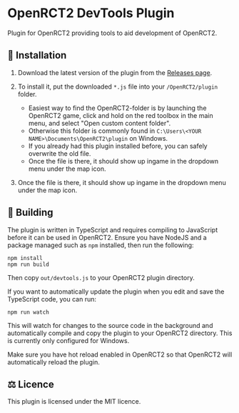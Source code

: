 # OpenRCT2 DevTools Plugin

Plugin for OpenRCT2 providing tools to aid development of OpenRCT2.

## 🚀 Installation
1. Download the latest version of the plugin from the [Releases page](https://github.com/OpenRCT2/devtools/releases).

2. To install it, put the downloaded `*.js` file into your `/OpenRCT2/plugin` folder.

    * Easiest way to find the OpenRCT2-folder is by launching the OpenRCT2 game, click and hold on the red toolbox in the main menu, and select "Open custom content folder".
    * Otherwise this folder is commonly found in `C:\Users\<YOUR NAME>\Documents\OpenRCT2\plugin` on Windows.
    * If you already had this plugin installed before, you can safely overwrite the old file.
    * Once the file is there, it should show up ingame in the dropdown menu under the map icon.

3. Once the file is there, it should show up ingame in the dropdown menu under the map icon.

## 🔨 Building
The plugin is written in TypeScript and requires compiling to JavaScript before it can be used in OpenRCT2. Ensure you have NodeJS and a package managed such as `npm` installed, then run the following:
```
npm install
npm run build
```

Then copy `out/devtools.js` to your OpenRCT2 plugin directory.

If you want to automatically update the plugin when you edit and save the TypeScript code, you can run:
```
npm run watch
```
This will watch for changes to the source code in the background and automatically compile and copy the plugin to your OpenRCT2 directory. This is currently only configured for Windows.

Make sure you have hot reload enabled in OpenRCT2 so that OpenRCT2 will automatically reload the plugin.

## ⚖️ Licence
This plugin is licensed under the MIT licence.

